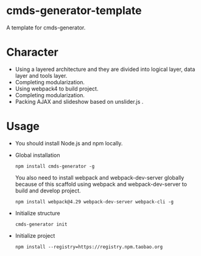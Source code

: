 # cmds-generator-template
A template for cmds-generator.

# Character
* Using a layered architecture and they are divided into logical layer, data layer and tools layer.
* Completing modularization.
* Using webpack4 to build project.
* Completing modularization.
* Packing AJAX and slideshow based on unslider.js .

# Usage
* You should install Node.js and npm locally.

* Global installation
  ```
  npm install cmds-generator -g
  ```

  You also need to install webpack and webpack-dev-server globally because of this scaffold using webpack and webpack-dev-server to build and develop project.

  ```
  npm install webpack@4.29 webpack-dev-server webpack-cli -g
  ```

* Initialize structure
  ```
  cmds-generator init
  ```

* Initialize project
  ```
  npm install --registry=https://registry.npm.taobao.org
  ```